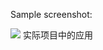 

Sample screenshot:

![](https://github.com/sakkaras/SKSTableView/blob/master/screenshot.PNG)
实际项目中的应用

